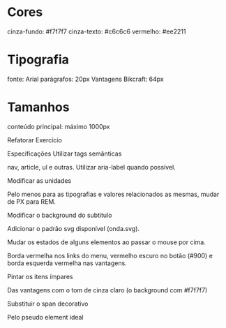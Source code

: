 # Cores

cinza-fundo: #f7f7f7
cinza-texto: #c6c6c6
vermelho: #ee2211

# Tipografia

fonte: Arial
parágrafos: 20px
Vantagens Bikcraft: 64px

# Tamanhos

conteúdo principal: máximo 1000px


Refatorar Exercício

Especificações
Utilizar tags semânticas

nav, article, ul e outras. Utilizar aria-label quando possível.

Modificar as unidades

Pelo menos para as tipografias e valores relacionados as mesmas, mudar de PX para REM.

Modificar o background do subtitulo

Adicionar o padrão svg disponível (onda.svg).

Mudar os estados de alguns elementos ao passar o mouse por cima.

Borda vermelha nos links do menu, vermelho escuro no botão (#900) e borda esquerda vermelha nas vantagens.

Pintar os itens ímpares

Das vantagens com o tom de cinza claro (o background com #f7f7f7)

Substituir o span decorativo

Pelo pseudo element ideal